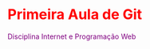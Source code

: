 
  <h1 style="color:red">Primeira Aula de Git</h1>
  <font color="#800080">Disciplina Internet e Programação Web</font>
